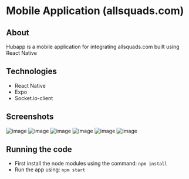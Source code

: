# Mobile Application (allsquads.com)

## About
Hubapp is a mobile application for integrating allsquads.com built using React Native

## Technologies
- React Native
- Expo
- Socket.io-client

## Screenshots
![image](https://github.com/shaheer1642/HubApp/assets/90972275/5d95c8d3-08ca-4c6d-b357-d8b390b7e5fa)
![image](https://github.com/shaheer1642/HubApp/assets/90972275/27e77257-4fb5-4fe1-9414-b995eecd4c67)
![image](https://github.com/shaheer1642/HubApp/assets/90972275/a060e770-e035-480f-8abc-f9db29d54078)
![image](https://github.com/shaheer1642/HubApp/assets/90972275/3bba8e04-bccf-4b3f-9855-e8845e382a2d)
![image](https://github.com/shaheer1642/HubApp/assets/90972275/fd203ea6-45fd-48e0-905b-45b1caea51f7)
![image](https://github.com/shaheer1642/HubApp/assets/90972275/cc0ed7e6-0f28-422a-8e82-9aee38fcafd5)

## Running the code
- First install the node modules using the command: `npm install`
- Run the app using: `npm start`
